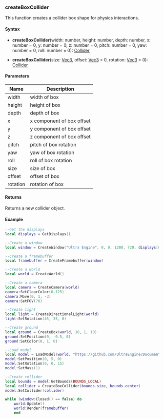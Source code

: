 ### createBoxCollider

This function creates a collider box shape for physics interactions.

#### Syntax

- **createBoxCollider**(width: number, height: number, depth: number, x: number = 0, y: number = 0, z: number = 0, pitch: number = 0, yaw: number = 0, roll: number = 0): [Collider](Collider.md)

- **createBoxCollider**(size: [Vec3](Vec3.md), offset: [Vec3](Vec3.md) = 0, rotation: [Vec3](Vec3.md) = 0): [Collider](Collider.md)

#### Parameters

| Name | Description |
|---|----|
|width|width of box|
|height|height of box|
|depth|depth of box|
|x|x component of box offset|
|y|y component of box offset|
|z|z component of box offset|
|pitch|pitch of box rotation|
|yaw|yaw of box rotation|
|roll|roll of box rotation|
|size|size of box|
|offset|offset of box|
|rotation|rotation of box|

#### Returns

Returns a new collider object.

#### Example

```lua
--Get the displays 
local displays = GetDisplays()

--Create a window
local window = CreateWindow("Ultra Engine", 0, 0, 1280, 720, displays[0], WINDOW_CENTER | WINDOW_TITLEBAR)

--Create a framebuffer
local framebuffer = CreateFramebuffer(window)

--Create a world
local world = CreateWorld()

--Create a camera
local camera = CreateCamera(world)
camera:SetClearColor(0.125)
camera:Move(0, 1, -3)
camera:SetFOV(70)

--Create light
local light = CreateDirectionalLight(world)
light:SetRotation(45, 35, 0)

--Create ground
local ground = CreateBox(world, 10, 1, 10)
ground:SetPosition(0, -0.5, 0)
ground:SetColor(0, 1, 0)

--Load model
local model = LoadModel(world, "https://github.com/UltraEngine/Documentation/raw/master/Assets/Models/Containers/crate01.glb")
model:SetPosition(0, 5, 0)
model:SetRotation(0, 0, 15)
model:SetMass(1)

--Create collider
local bounds = model:GetBounds(BOUNDS_LOCAL)
local collider = CreateBoxCollider(bounds.size, bounds.center)
model:SetCollider(collider)

while (window:Closed() == false) do
    world:Update()
    world:Render(framebuffer)
    end
```